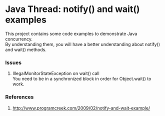 # Java Thread: notify() and wait() examples

This project contains some code examples to demonstrate Java concurrency.  
By understanding them, you will have a better understanding about notify() and wait() methods.

### Issues

1. IllegalMonitorStateException on wait() call  
   You need to be in a synchronized block in order for Object.wait() to work.

### References

1. http://www.programcreek.com/2009/02/notify-and-wait-example/